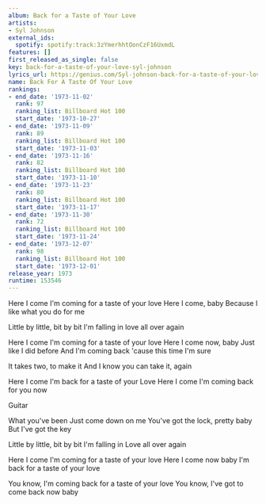 ```yaml
---
album: Back for a Taste of Your Love
artists:
- Syl Johnson
external_ids:
  spotify: spotify:track:3zYmerhhtOonCzF16UxmdL
features: []
first_released_as_single: false
key: back-for-a-taste-of-your-love-syl-johnson
lyrics_url: https://genius.com/Syl-johnson-back-for-a-taste-of-your-love-lyrics
name: Back For A Taste Of Your Love
rankings:
- end_date: '1973-11-02'
  rank: 97
  ranking_list: Billboard Hot 100
  start_date: '1973-10-27'
- end_date: '1973-11-09'
  rank: 89
  ranking_list: Billboard Hot 100
  start_date: '1973-11-03'
- end_date: '1973-11-16'
  rank: 82
  ranking_list: Billboard Hot 100
  start_date: '1973-11-10'
- end_date: '1973-11-23'
  rank: 80
  ranking_list: Billboard Hot 100
  start_date: '1973-11-17'
- end_date: '1973-11-30'
  rank: 72
  ranking_list: Billboard Hot 100
  start_date: '1973-11-24'
- end_date: '1973-12-07'
  rank: 98
  ranking_list: Billboard Hot 100
  start_date: '1973-12-01'
release_year: 1973
runtime: 153546
---
```

Here I come
I'm coming for a taste of your love
Here I come, baby
Because I like what you do for me

Little by little, bit by bit
I'm falling in love all over again

Here I come
I'm coming for a taste of your love
Here I come now, baby
Just like I did before
And I'm coming back
'cause this time I'm sure

It takes two, to make it
And I know you can take it, again

Here I come
I'm back for a taste of your Love
Here I come
I'm coming back for you now

Guitar

What you've been
Just come down on me
You've got the lock, pretty baby
But I've got the key

Little by little, bit by bit
I'm falling in Love all over again

Here I come
I'm coming for a taste of your love
Here I come now baby
I'm back for a taste of your love

You know, I'm coming back for a taste of your love
You know, I've got to come back now baby
